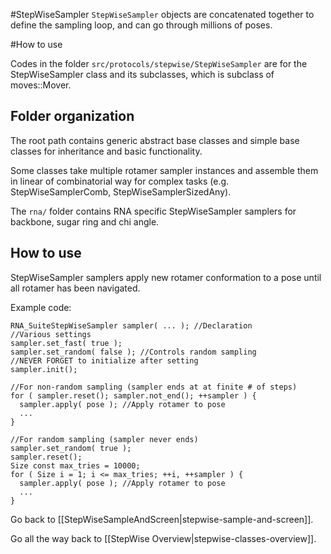#StepWiseSampler
`StepWiseSampler` objects are concatenated together to define the sampling loop, and can go through millions of poses.

#How to use

Codes in the folder `src/protocols/stepwise/StepWiseSampler` are for the StepWiseSampler class and its subclasses,
which is subclass of moves::Mover.

Folder organization
-------------------
The root path contains generic abstract base classes and simple base
classes for inheritance and basic functionality.

Some classes take multiple rotamer sampler instances and assemble them in
linear of combinatorial way for complex tasks (e.g. StepWiseSamplerComb,
StepWiseSamplerSizedAny).

The `rna/` folder contains RNA specific StepWiseSampler samplers for backbone, sugar
ring and chi angle.

How to use
----------
StepWiseSampler samplers apply new rotamer conformation to a pose until all rotamer
has been navigated.

Example code:
```
RNA_SuiteStepWiseSampler sampler( ... ); //Declaration
//Various settings
sampler.set_fast( true );
sampler.set_random( false ); //Controls random sampling
//NEVER FORGET to initialize after setting
sampler.init();

//For non-random sampling (sampler ends at at finite # of steps)
for ( sampler.reset(); sampler.not_end(); ++sampler ) {
  sampler.apply( pose ); //Apply rotamer to pose
  ...
}

//For random sampling (sampler never ends)
sampler.set_random( true );
sampler.reset();
Size const max_tries = 10000;
for ( Size i = 1; i <= max_tries; ++i, ++sampler ) {
  sampler.apply( pose ); //Apply rotamer to pose
  ...
}
```


Go back to [[StepWiseSampleAndScreen|stepwise-sample-and-screen]].

Go all the way back to [[StepWise Overview|stepwise-classes-overview]].
